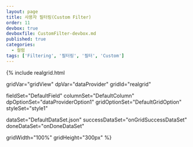 ```yaml
---
layout: page
title: 사용자 필터링(Custom Filter)
order: 11
devbox: true
devboxfile: CustomFilter-devbox.md
published: true
categories:
  - 컬럼
tags: ['Filtering', '필터링', '필터', 'Custom']
---
```


<script>
var chkID;
var onGridSuccessDataSet = function(data, textStatus, jqXHR) {
	dataProvider.setRows(data);
}

var onDoneDataSet = function() {
	gridView.setColumnProperty("CustomerID","header",{styles:{background:"linear,#22ffd500,#ffffd500,90"}})
	//사용자 필터 이벤트
	gridView.onFilterActionClicked = function (grid, column, action, x, y) {
	  
	  if (action == "CustomFilter") {
	    var offset = $("#realgrid").offset();

	    showAutoFiltering(column, x + offset.left - 260, y + offset.top);
	  }
	  setTimeout(function(){
	    document.getElementById("customerText").focus();
	  }, 100)

	};

	$(".btn.small").css("padding", ".25rem 1.16rem")
}

function showAutoFiltering(column, x, y) {
    $("#divAutoFilter").css("left", x);
    $("#divAutoFilter").css("top", y);
 
    $("#divAutoFilter").show();
}

function setCustomFilter(){
	if(document.getElementById($("#customerText").val())){
		alert("이미 해당 필터 조건이 존재합니다.")
	} else if ($("#customerText").val() == ""){
		alert("필터로 검색할 값을 입력하세요.")
	}else{
		var span = $("#spanFilters");
		var label = $("<label />").appendTo(span);
		$("<input />", { type: "checkbox", id: $("#customerText").val(), name: "chkAutoFilterItem", value: $("#customerText").val(), checked: true}).appendTo(label);
		label.append($("#customerText").val());
		span.append("<br/>");
		document.getElementById("customerText").value = ""
		applyAutoFilter();
	}
}

function applyAutoFilter() {
	var filterExpr = "";
	var filterItems = $('input[name="chkAutoFilterItem"]:checked');
	autoFilterItems = [];
	for (var i = 0; i < filterItems.length; i++) {
		autoFilterItems.push(filterItems[i].value);
		if (filterExpr != "")
		filterExpr += " or ";
		filterExpr += "(value like '%" + filterItems[i].value + "%')";
	};
	var filters = {
		name: "auto_result",
		criteria: filterExpr,
		active: true,
		hidden:true
	};

	gridView.addColumnFilters("CustomerID", filters, true);
	$("#divAutoFilter").hide();
	var chkArr = [];
	$("input[name=chkAutoFilterItem]:checked").each(function() {
		chkArr.push($(this).val());
	});
	chkID = chkArr;
};

function closeAutoFilter() {
	$("#divAutoFilter").hide();
	$("input[name=chkAutoFilterItem]:checkbox").each(function() {
		$(this).attr("checked", false);
	});
	if(chkID !== undefined){
		for(var i = 0; i < chkID.length; i++){
			document.getElementById(chkID[i]).checked = true
		}
	}
}

</script>

{% include realgrid.html

  gridVar="gridView"
  dpVar="dataProvider"
  gridId="realgrid"

  fieldSet="DefaultField"
  columnSet="DefaultColumn"
  dpOptionSet="dataProviderOption1"
  gridOptionSet="DefaultGridOption"
  styleSet="style1"

  dataSet="DefaultDataSet.json"
  successDataSet="onGridSuccessDataSet"
  doneDataSet="onDoneDataSet"

  gridWidth="100%"
  gridHeight="300px" %}


<div id="divAutoFilter" style="display:none; position:absolute; height:280px; width:149px; background-color:#eeeeee; border:1px solid black;">
	<input type="text" id="customerText" placeholder="Custom Filter" style="height:20px;width:146px" onkeypress="if(event.keyCode==13) {setCustomFilter();}" autofocus>
    <span id="spanFilters" style="overflow-y:scroll; display:block; width:100%; height:230px"></span>

    <a class="btn secondary small lowercase" onclick="applyAutoFilter();" id="applyAutoFilter">Apply</a>&nbsp;
    <a class="btn secondary small lowercase" onclick="closeAutoFilter();" id="cancelAutoFilter">Cancel</a>
</div>
